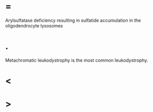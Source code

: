 # =

Arylsulfatase deficiency resulting in sulfatide accumulation in the oligodendrocyte lysosomes

# .

Metachromatic leukodystrophy is the most common leukodystrophy.

# <

# >
